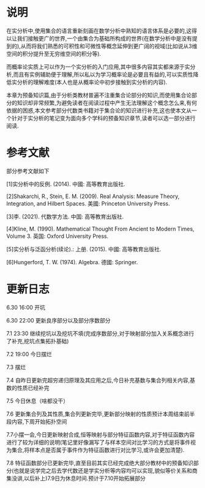 # 说明

在实分析中,使用集合的语言重新刻画在数学分析中熟知的语言体系是必要的,这得以让我们接触更广的世界,一个由集合为基础所构成的世界(在数学分析中是没有提到的),从而将我们熟悉的可积性和可微性等概念延伸到更广阔的视域(比如说从3维空间的积分提升至无穷维空间的积分等).

而概率论实质上可以作为一个实分析的入门应用,其中很多内容其实都来源于实分析,而且有实例辅助便于理解,所以私以为学习概率论是必要且有益的,可以实质性降低实分析的理解难度(本人也是从概率论中初步接触到实分析的内容).

本章为预备知识篇,由于分析类教材普遍不注重集合论部分的知识,而使用集合论部分的知识却非常频繁,为避免读者在阅读过程中产生无法理解这个概念怎么来,有何依据的困惑,本文参考部分代数类书籍对于集合论的知识进行补充,这也使本文从一个针对于实分析的笔记变为面向多个学科的预备知识章节,读者可以选一部分进行阅读.



# 参考文献

部分参考文献如下

[1]实分析中的反例. (2014). 中國: 高等教育出版社.

[2]Shakarchi, R., Stein, E. M. (2009). Real Analysis: Measure Theory, Integration, and Hilbert Spaces. 美國: Princeton University Press.

[3]李. (2021). 代数学方法. 中国: 高等教育出版社.

[4]Kline, M. (1990). Mathematical Thought From Ancient to Modern Times, Volume 3. 英国: Oxford University Press.

[5]实分析与泛函分析(续论).: 上册. (2015). 中國: 高等教育出版社.

[6]Hungerford, T. W. (1974). Algebra. 德國: Springer.





# 更新日志

6.30 16:00 开坑

6.30 22:00 更新良序部分以及部分序数部分

7.1 23:30 继续挖坑以及挖坑不填(完成序数部分,对于映射部分加入关系概念进行了补充,挖坑点集拓扑基础)

7.2 19:00 今日摆烂

7.3 摆烂

7.4 自昨日更新完超穷递归原理及其应用之后,今日补充基数与集合列相关内容,基数的性质已经补完

7.5 今日休息（啥都没干）

7.6 更新集合列及其性质,集合列更新完毕,更新部分映射的性质预计本周结束前半段内容,下周开始拓扑空间

7.7小摆一会,今日更新映射合成,恒等映射与部分特征函数内容,对于特征函数内容进行了较为详细的说明(笔记里好像漏写了与样本空间对比学习的方式是将事件视为集合,将样本点是否属于事件作为特征函数进行对比学习,或许会更加清楚).

7.8 特征函数部分已更新完毕,直至目前其实已经完成绝大部分教材中的预备知识部分(也就是说学完之后去学代数还是学实分析等内容均可以实现,貌似等价关系和商集没讲,以后补上)7.9日为休息时间.预计于7.10开始拓展部分


